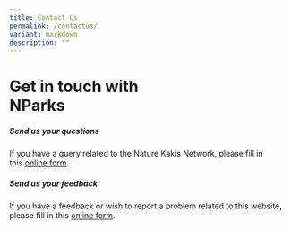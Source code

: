 ```yaml
---
title: Contact Us
permalink: /contactus/
variant: markdown
description: ""
---
```

Get in touch with  
NParks
==========================

##### Send us your questions

If you have a query related to the Nature Kakis Network, please fill in this [online form](https://form.gov.sg/6450cd7145da250012d2a4dd).

##### Send us your feedback

If you have a feedback or wish to report a problem related to this website, please fill in this [online form](https://www.nparks.gov.sg/feedback-and-enquiry).